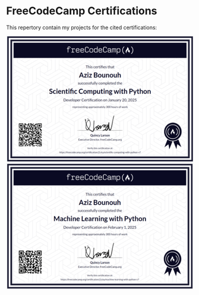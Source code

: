 # FreeCodeCamp Certifications

This repertory contain my projects for the cited certifications:

<div align="center">
  <img src="./certificate1.png" alt="Header Image" width="900"/>
</div>

<div align="center">
  <img src="./certificate2.png" alt="Header Image" width="900"/>
</div>
